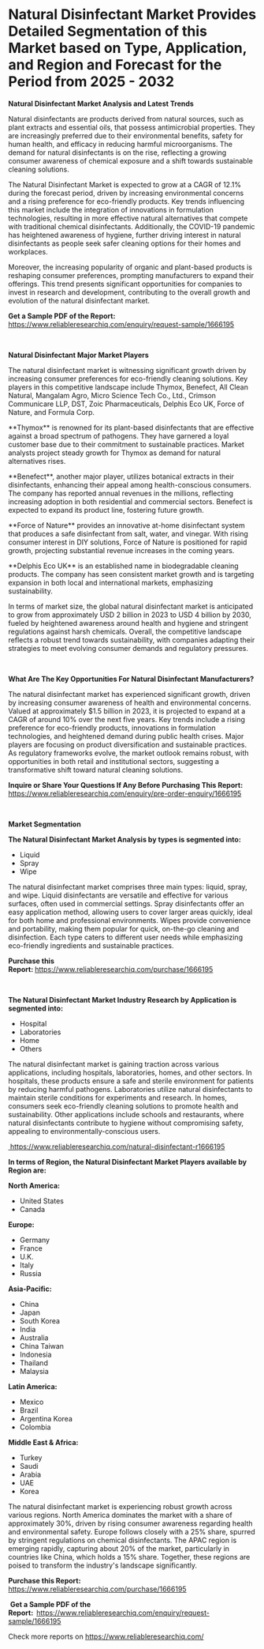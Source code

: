 <p><h1>Natural Disinfectant Market Provides Detailed Segmentation of this Market based on Type, Application, and Region and Forecast for the Period from 2025 - 2032</h1></p><p><strong>Natural Disinfectant Market Analysis and Latest Trends</strong></p>
<p><p>Natural disinfectants are products derived from natural sources, such as plant extracts and essential oils, that possess antimicrobial properties. They are increasingly preferred due to their environmental benefits, safety for human health, and efficacy in reducing harmful microorganisms. The demand for natural disinfectants is on the rise, reflecting a growing consumer awareness of chemical exposure and a shift towards sustainable cleaning solutions.</p><p>The Natural Disinfectant Market is expected to grow at a CAGR of 12.1% during the forecast period, driven by increasing environmental concerns and a rising preference for eco-friendly products. Key trends influencing this market include the integration of innovations in formulation technologies, resulting in more effective natural alternatives that compete with traditional chemical disinfectants. Additionally, the COVID-19 pandemic has heightened awareness of hygiene, further driving interest in natural disinfectants as people seek safer cleaning options for their homes and workplaces.</p><p>Moreover, the increasing popularity of organic and plant-based products is reshaping consumer preferences, prompting manufacturers to expand their offerings. This trend presents significant opportunities for companies to invest in research and development, contributing to the overall growth and evolution of the natural disinfectant market.</p></p>
<p><strong>Get a Sample PDF of the Report:&nbsp;</strong> <a href="https://www.reliableresearchiq.com/enquiry/request-sample/1666195?utm_campaign=2752&utm_medium=2&utm_source=Github&utm_content=ia&utm_term=05042025&utm_id=natural-disinfectant">https://www.reliableresearchiq.com/enquiry/request-sample/1666195</a></p>
<p>&nbsp;</p>
<p><strong>Natural Disinfectant Major Market Players</strong></p>
<p><p>The natural disinfectant market is witnessing significant growth driven by increasing consumer preferences for eco-friendly cleaning solutions. Key players in this competitive landscape include Thymox, Benefect, All Clean Natural, Mangalam Agro, Micro Science Tech Co., Ltd., Crimson Communicare LLP, DST, Zoic Pharmaceuticals, Delphis Eco UK, Force of Nature, and Formula Corp.</p><p>**Thymox** is renowned for its plant-based disinfectants that are effective against a broad spectrum of pathogens. They have garnered a loyal customer base due to their commitment to sustainable practices. Market analysts project steady growth for Thymox as demand for natural alternatives rises.</p><p>**Benefect**, another major player, utilizes botanical extracts in their disinfectants, enhancing their appeal among health-conscious consumers. The company has reported annual revenues in the millions, reflecting increasing adoption in both residential and commercial sectors. Benefect is expected to expand its product line, fostering future growth.</p><p>**Force of Nature** provides an innovative at-home disinfectant system that produces a safe disinfectant from salt, water, and vinegar. With rising consumer interest in DIY solutions, Force of Nature is positioned for rapid growth, projecting substantial revenue increases in the coming years.</p><p>**Delphis Eco UK** is an established name in biodegradable cleaning products. The company has seen consistent market growth and is targeting expansion in both local and international markets, emphasizing sustainability.</p><p>In terms of market size, the global natural disinfectant market is anticipated to grow from approximately USD 2 billion in 2023 to USD 4 billion by 2030, fueled by heightened awareness around health and hygiene and stringent regulations against harsh chemicals. Overall, the competitive landscape reflects a robust trend towards sustainability, with companies adapting their strategies to meet evolving consumer demands and regulatory pressures.</p></p>
<p>&nbsp;</p>
<p><strong>What Are The Key Opportunities For Natural Disinfectant Manufacturers?</strong></p>
<p><p>The natural disinfectant market has experienced significant growth, driven by increasing consumer awareness of health and environmental concerns. Valued at approximately $1.5 billion in 2023, it is projected to expand at a CAGR of around 10% over the next five years. Key trends include a rising preference for eco-friendly products, innovations in formulation technologies, and heightened demand during public health crises. Major players are focusing on product diversification and sustainable practices. As regulatory frameworks evolve, the market outlook remains robust, with opportunities in both retail and institutional sectors, suggesting a transformative shift toward natural cleaning solutions.</p></p>
<p><strong>Inquire or Share Your Questions If Any Before Purchasing This Report:</strong> <a href="https://www.reliableresearchiq.com/enquiry/pre-order-enquiry/1666195?utm_campaign=2752&utm_medium=2&utm_source=Github&utm_content=ia&utm_term=05042025&utm_id=natural-disinfectant">https://www.reliableresearchiq.com/enquiry/pre-order-enquiry/1666195</a></p>
<p>&nbsp;</p>
<p><strong>Market Segmentation</strong></p>
<p><strong>The Natural Disinfectant Market Analysis by types is segmented into:</strong></p>
<p><ul><li>Liquid</li><li>Spray</li><li>Wipe</li></ul></p>
<p><p>The natural disinfectant market comprises three main types: liquid, spray, and wipe. Liquid disinfectants are versatile and effective for various surfaces, often used in commercial settings. Spray disinfectants offer an easy application method, allowing users to cover larger areas quickly, ideal for both home and professional environments. Wipes provide convenience and portability, making them popular for quick, on-the-go cleaning and disinfection. Each type caters to different user needs while emphasizing eco-friendly ingredients and sustainable practices.</p></p>
<p><strong>Purchase this Report:&nbsp;</strong><a href="https://www.reliableresearchiq.com/purchase/1666195?utm_campaign=2752&utm_medium=2&utm_source=Github&utm_content=ia&utm_term=05042025&utm_id=natural-disinfectant">https://www.reliableresearchiq.com/purchase/1666195</a></p>
<p>&nbsp;</p>
<p><strong>The Natural Disinfectant Market Industry Research by Application is segmented into:</strong></p>
<p><ul><li>Hospital</li><li>Laboratories</li><li>Home</li><li>Others</li></ul></p>
<p><p>The natural disinfectant market is gaining traction across various applications, including hospitals, laboratories, homes, and other sectors. In hospitals, these products ensure a safe and sterile environment for patients by reducing harmful pathogens. Laboratories utilize natural disinfectants to maintain sterile conditions for experiments and research. In homes, consumers seek eco-friendly cleaning solutions to promote health and sustainability. Other applications include schools and restaurants, where natural disinfectants contribute to hygiene without compromising safety, appealing to environmentally-conscious users.</p></p>
<p><a href="https://www.reliableresearchiq.com/natural-disinfectant-r1666195?utm_campaign=2752&utm_medium=2&utm_source=Github&utm_content=ia&utm_term=05042025&utm_id=natural-disinfectant">&nbsp;https://www.reliableresearchiq.com/natural-disinfectant-r1666195</a></p>
<p><strong>In terms of Region, the Natural Disinfectant Market Players available by Region are:</strong></p>
<p>
    <p> <strong> North America: </strong>
        <ul>
            <li>United States</li>
            <li>Canada</li>
        </ul>
        </p> 
    <p> <strong> Europe: </strong>
        <ul>
            <li>Germany</li>
            <li>France</li>
            <li>U.K.</li>
            <li>Italy</li>
            <li>Russia</li>
        </ul>
        </p> 
    <p> <strong> Asia-Pacific: </strong>
        <ul>
            <li>China</li>
            <li>Japan</li>
            <li>South Korea</li>
            <li>India</li>
            <li>Australia</li>
            <li>China Taiwan</li>
            <li>Indonesia</li>
            <li>Thailand</li>
            <li>Malaysia</li>
        </ul>
        </p> 
    <p> <strong> Latin America: </strong>
        <ul>
            <li>Mexico</li>
            <li>Brazil</li>
            <li>Argentina Korea</li>
            <li>Colombia</li>
        </ul>
        </p> 
    <p> <strong> Middle East & Africa: </strong>
        <ul>
            <li>Turkey</li>
            <li>Saudi</li>
            <li>Arabia</li>
            <li>UAE</li>
            <li>Korea</li>
        </ul>
    </p>
    </p>
<p><p>The natural disinfectant market is experiencing robust growth across various regions. North America dominates the market with a share of approximately 30%, driven by rising consumer awareness regarding health and environmental safety. Europe follows closely with a 25% share, spurred by stringent regulations on chemical disinfectants. The APAC region is emerging rapidly, capturing about 20% of the market, particularly in countries like China, which holds a 15% share. Together, these regions are poised to transform the industry's landscape significantly.</p></p>
<p><strong>Purchase this Report: </strong><a href="https://www.reliableresearchiq.com/purchase/1666195?utm_campaign=2752&utm_medium=2&utm_source=Github&utm_content=ia&utm_term=05042025&utm_id=natural-disinfectant">https://www.reliableresearchiq.com/purchase/1666195</a></p>
<p>&nbsp;<strong>Get a Sample PDF of the Report:&nbsp;&nbsp;</strong><a href="https://www.reliableresearchiq.com/enquiry/request-sample/1666195?utm_campaign=2752&utm_medium=2&utm_source=Github&utm_content=ia&utm_term=05042025&utm_id=natural-disinfectant">https://www.reliableresearchiq.com/enquiry/request-sample/1666195</a></p>
<p><strong></strong></p>
<p>Check more reports on <a href="https://www.reliableresearchiq.com/?utm_campaign=2752&utm_medium=2&utm_source=Github&utm_content=ia&utm_term=05042025&utm_id=natural-disinfectant">https://www.reliableresearchiq.com/</a></p>